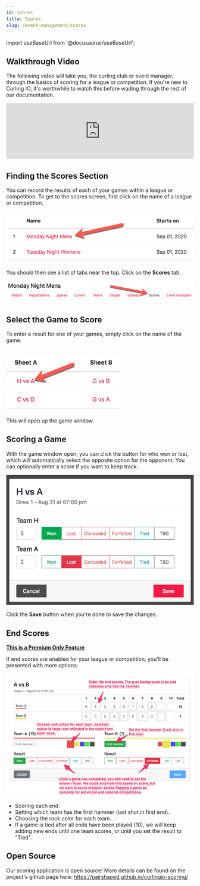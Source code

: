 ```yaml
---
id: scores
title: Scores
slug: /event-management/scores
---
```

import useBaseUrl from '@docusaurus/useBaseUrl';

## Walkthrough Video

The following video will take you, the curling club or event manager, through the basics of scoring for a league or competition.
If you're new to Curling IO, it's worthwhile to watch this before wading through the rest of our documentation.

<div className="text--center videoWrapper">
  <iframe width="100%" src="https://www.youtube.com/embed/sjSN5mhLZVo" frameBorder="0" allow="accelerometer; autoplay; clipboard-write; encrypted-media; gyroscope; picture-in-picture" allowFullScreen></iframe>
</div>

## Finding the Scores Section

You can record the results of each of your games within a league or competition.
To get to the scores screen, first click on the name of a league or competition.

![Events List](/img/docs/event-management/shared/events.png)

You should then see a list of tabs near the top.
Click on the **Scores** tab.

![Scores Navigation](/img/docs/event-management/scores/navigation.png)

## Select the Game to Score

To enter a result for one of your games, simply click on the name of the game.

![Select a Game](/img/docs/event-management/scores/select-a-game.png)

This will open up the game window.

## Scoring a Game

With the game window open, you can click the button for who won or lost, which will automatically select the opposite option for the opponent.
You can optionally enter a score if you want to keep track.

![Scoring a Game](/img/docs/event-management/scores/scoring-a-game.png)

Click the **Save** button when you're done to save the changes.

## End Scores

**[This is a Premium Only Feature](/docs/getting-started/premium)**

If end scores are enabled for your league or competition, you'll be presented with more options:

![End Scores](/img/docs/event-management/scores/end-scores.png)

* Scoring each end.
* Setting which team has the first hammer (last shot in first end).
* Choosing the rock color for each team.
* If a game is tied after all ends have been played (10), we will keep adding new ends until one team scores, or until you set the result to "Tied".


## Open Source

Our scoring application is open source! More details can be found on the project's github page here: <https://pairshaped.github.io/curlingio-scoring/>
